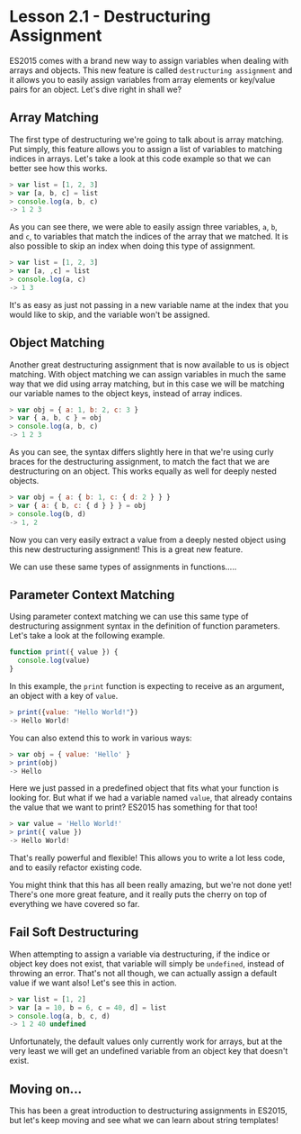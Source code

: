 # Lesson 2.1 - Destructuring Assignment

ES2015 comes with a brand new way to assign variables when dealing with arrays
and objects. This new feature is called `destructuring assignment` and it
allows you to easily assign variables from array elements or key/value pairs
for an object. Let's dive right in shall we?

## Array Matching

The first type of destructuring we're going to talk about is array matching.
Put simply, this feature allows you to assign a list of variables to matching
indices in arrays. Let's take a look at this code example so that we can
better see how this works.

```js
> var list = [1, 2, 3]
> var [a, b, c] = list
> console.log(a, b, c)
-> 1 2 3
```

As you can see there, we were able to easily assign three variables, `a`, `b`,
and `c`, to variables that match the indices of the array that we matched.
It is also possible to skip an index when doing this type of assignment.

```js
> var list = [1, 2, 3]
> var [a, ,c] = list
> console.log(a, c)
-> 1 3
```

It's as easy as just not passing in a new variable name at the index that you
would like to skip, and the variable won't be assigned.

## Object Matching

Another great destructuring assignment that is now available to us is object
matching. With object matching we can assign variables in much the same way
that we did using array matching, but in this case we will be matching our
variable names to the object keys, instead of array indices.

```js
> var obj = { a: 1, b: 2, c: 3 }
> var { a, b, c } = obj
> console.log(a, b, c)
-> 1 2 3
```

As you can see, the syntax differs slightly here in that we're using curly
braces for the destructuring assignment, to match the fact that we are
destructuring on an object. This works equally as well for deeply nested
objects.

```js
> var obj = { a: { b: 1, c: { d: 2 } } }
> var { a: { b, c: { d } } } = obj
> console.log(b, d)
-> 1, 2
```

Now you can very easily extract a value from a deeply nested object using
this new destructuring assignment! This is a great new feature.

We can use these same types of assignments in functions.....

## Parameter Context Matching

Using parameter context matching we can use this same type of destructuring
assignment syntax in the definition of function parameters. Let's take a look
at the following example.

```js
function print({ value }) {
  console.log(value)
}
```

In this example, the `print` function is expecting to receive as an argument,
an object with a key of `value`.

```js
> print({value: "Hello World!"})
-> Hello World!
```


You can also extend this to work in various ways:

```js
> var obj = { value: 'Hello' }
> print(obj)
-> Hello
```

Here we just passed in a predefined object that fits what your function is
looking for. But what if we had a variable named `value`, that already contains
the value that we want to print? ES2015 has something for that too!

```js
> var value = 'Hello World!'
> print({ value })
-> Hello World!
```

That's really powerful and flexible! This allows you to write a lot less code,
and to easily refactor existing code.

You might think that this has all been really amazing, but we're not done yet!
There's one more great feature, and it really puts the cherry on top of
everything we have covered so far.

## Fail Soft Destructuring

When attempting to assign a variable via destructuring, if the indice or object
key does not exist, that variable will simply be `undefined`, instead of
throwing an error. That's not all though, we can actually assign a default
value if we want also! Let's see this in action.

```js
> var list = [1, 2]
> var [a = 10, b = 6, c = 40, d] = list
> console.log(a, b, c, d)
-> 1 2 40 undefined
```

Unfortunately, the default values only currently work for arrays, but at the
very least we will get an undefined variable from an object key that doesn't
exist.

## Moving on...

This has been a great introduction to destructuring assignments in ES2015,
but let's keep moving and see what we can learn about string templates!
